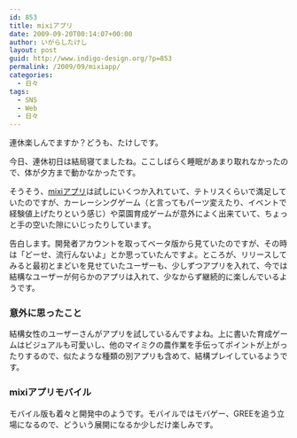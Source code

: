 ```yaml
---
id: 853
title: mixiアプリ
date: 2009-09-20T00:14:07+00:00
author: いがらしたけし
layout: post
guid: http://www.indigo-design.org/?p=853
permalink: /2009/09/mixiapp/
categories:
  - 日々
tags:
  - SNS
  - Web
  - 日々
---
```

連休楽しんでますか？どうも、たけしです。

今日、連休初日は結局寝てましたね。ここしばらく睡眠があまり取れなかったので、体が夕方まで動かなかったです。

そうそう、[mixiアプリ](http://developer.mixi.co.jp/appli)は試しにいくつか入れていて、テトリスくらいで満足していたのですが、カーレーシングゲーム（と言ってもパーツ変えたり、イベントで経験値上げたりという感じ）や菜園育成ゲームが意外によく出来ていて、ちょっと手の空いた隙にいじったりしています。

告白します。開発者アカウントを取ってベータ版から見ていたのですが、その時は「どーせ、流行んないよ」とか思っていたんですよ。ところが、リリースしてみると最初とまどいを見せていたユーザーも、少しずつアプリを入れて、今では結構なユーザーが何らかのアプリは入れて、少なからず継続的に楽しんでいるようです。

### 意外に思ったこと

結構女性のユーザーさんがアプリを試しているんですよね。上に書いた育成ゲームはビジュアルも可愛いし、他のマイミクの農作業を手伝ってポイントが上がったりするので、似たような種類の別アプリも含めて、結構プレイしているようです。

### mixiアプリモバイル

モバイル版も着々と開発中のようです。モバイルではモバゲー、GREEを追う立場になるので、どういう展開になるか少しだけ楽しみです。

